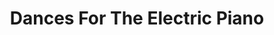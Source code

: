 ---
ee_id_show: '4224'
title: Dances For The Electric Piano
url: dances-for-the-electric-piano1
live_url:
year: '2014'
venue: Berliner Philharmonie
state_country: Berlin
type:
dates:
wwwnews:
credits:
pitch: "​Hampus Lindwall on the ivories at the German premiere of my piano suite.
  Standing room only! ;-)"
ps:
download:
layout: shows
---